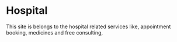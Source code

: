 # Hospital
This site is belongs to the hospital related services like, appointment booking, medicines and free consulting, 
